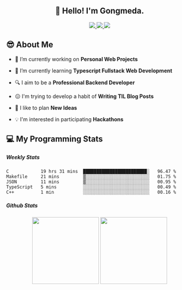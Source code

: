 <h2 align="center">👋 Hello! I'm Gongmeda.</h2>

<p align="center">
<a href="https://gongmeda.github.io/">
  <img src="https://img.shields.io/badge/Tech_Blog-black?style=flat-square&logo=github&logoColor=white"></img>
</a>
<a href="#">
  <img src="https://img.shields.io/badge/Portfolio-white?style=flat-square&logo=Notion&logoColor=black"></img>
</a>
<a href="mailto:gongmeda@gmail.com">
  <img src="https://img.shields.io/badge/Gmail-d14836?style=flat-square&logo=Gmail&logoColor=white"></img>
</a>
</p>

## 😎 About Me

- 🔭 I’m currently working on **Personal Web Projects**

- 🌱 I’m currently learning **Typescript Fullstack Web Development**

- 🔍 I aim to be a **Professional Backend Developer**

- 😖 I'm trying to develop a habit of **Writing TIL Blog Posts**

- 🌟 I like to plan **New Ideas**

- 💡 I'm interested in participating **Hackathons**


## 💻 My Programming Stats
##### Weekly Stats
<!--START_SECTION:waka-->
```text
C            19 hrs 31 mins  ████████████████████████░   96.47 % 
Makefile     21 mins         ▒░░░░░░░░░░░░░░░░░░░░░░░░   01.75 % 
JSON         11 mins         ▒░░░░░░░░░░░░░░░░░░░░░░░░   00.95 % 
TypeScript   5 mins          ░░░░░░░░░░░░░░░░░░░░░░░░░   00.49 % 
C++          1 min           ░░░░░░░░░░░░░░░░░░░░░░░░░   00.16 % 
```
<!--END_SECTION:waka-->

##### Github Stats
<p align="center">
<img height="180rem" src="https://github-readme-stats.vercel.app/api?username=Gongmeda&show_icons=true&theme=graywhite"></img>
<img height="180rem" src="https://github-readme-stats.vercel.app/api/top-langs/?username=Gongmeda&layout=compact&theme=graywhite"></img>
</p>

